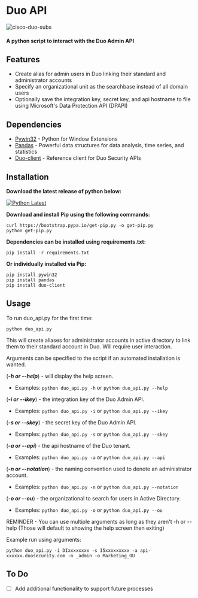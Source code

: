 # Duo API

![cisco-duo-subs](https://user-images.githubusercontent.com/33561466/217649691-dbf155b0-123c-4c04-a0ea-a2e68eb70f80.png)

#### A python script to interact with the Duo Admin API

## Features
- Create alias for admin users in Duo linking their standard and administrator accounts
- Specify an organizational unit as the searchbase instead of all domain users
- Optionally save the integration key, secret key, and api hostname to file using Microsoft's Data Protection API (DPAPI)

## Dependencies
- [Pywin32](https://pypi.org/project/pywin32/) - Python for Window Extensions
- [Pandas](https://pypi.org/project/pandas/) - Powerful data structures for data analysis, time series, and statistics
- [Duo-client](https://pypi.org/project/duo-client/) - Reference client for Duo Security APIs

## Installation
**Download the latest release of python below:**

[![Python Latest](https://img.shields.io/badge/python-latest-blue.svg)](https://www.python.org/downloads/windows/)

**Download and install Pip using the following commands:**
```
curl https://bootstrap.pypa.io/get-pip.py -o get-pip.py
python get-pip.py
```
**Dependencies can be installed using requirements.txt:**
```
pip install -r requirements.txt
```
**Or individually installed via Pip:**
```
pip install pywin32
pip install pandas
pip install duo-client
```

## Usage
To run duo_api.py for the first time:
```
python duo_api.py
```
This will create aliases for administrator accounts in active directory to link them to their standard account in Duo. Will require user interaction.

Arguments can be specified to the script if an automated installation is wanted.

(***-h or --help***) - will display the help screen.
- Examples: ```python duo_api.py -h``` or ```python duo_api.py --help```

(***-i or --ikey***) - the integration key of the Duo Admin API.
- Examples: ```python duo_api.py -i``` or ```python duo_api.py --ikey```

(***-s or --skey***)  - the secret key of the Duo Admin API.
- Examples: ```python duo_api.py -s``` or ```python duo_api.py --skey```

(***-a or --api***) - the api hostname of the Duo tenant.
- Examples: ```python duo_api.py -a``` or ```python duo_api.py --api```

(***-n or --notation***) - the naming convention used to denote an administrator account.
- Examples: ```python duo_api.py -n``` or ```python duo_api.py --notation```

(***-o or --ou***) - the organizational to search for users in Active Directory.
- Examples: ```python duo_api.py -o``` or ```python duo_api.py --ou```


REMINDER - You can use multiple arguments as long as they aren't -h or --help (Those will default to showing the help screen then exiting)

Example run using arguments:
```
python duo_api.py -i DIxxxxxxxx -s I5xxxxxxxxx -a api-xxxxxx.duosecurity.com -n _admin -o Marketing_OU
```

## To Do
- [ ] Add additional functionality to support future processes
